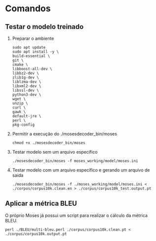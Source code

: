 # Comandos

## Testar o modelo treinado

1. Preparar o ambiente
	``` 
	sudo apt update
   sudo apt install -y \
   build-essential \
   git \
   cmake \
   libboost-all-dev \
   libbz2-dev \
   zlib1g-dev \
   liblzma-dev \
   libxml2-dev \
   libssl-dev \
   python3-dev \
   wget \
   unzip \
   curl \
   gawk \
   default-jre \
   perl \
   pkg-config
	```

2. Permitir a execução do  ./mosesdecoder_bin/moses
	```
	chmod +x ./mosesdecoder_bin/moses
	```
3. Testar modelo sem um arquivo específico

	``` 
	./mosesdecoder_bin/moses -f moses_working/model/moses.ini
	```
	
4. Testar modelo com um arquivo específico e gerando um arquivo de saída

	``` 
	./mosesdecoder_bin/moses -f ./moses_working/model/moses.ini < ./corpus/corpus10k.clean.en > ./corpus/corpus10k_test.output.pt
	```

## Aplicar a métrica BLEU

O próprio Moses já possui um script para realizar o cálculo da métrica BLEU.
```
perl ./BLEU/multi-bleu.perl ./corpus/corpus10k.clean.pt < ./corpus/corpus10k.output.pt
```

